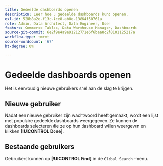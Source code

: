 ```yaml
---
title: Gedeelde dashboards openen
description: Leer hoe u gedeelde dashboards kunt openen.
exl-id: 528b8a2e-f13c-4ce8-ab8e-13864f50761a
role: Admin, Data Architect, Data Engineer, User
feature: Commerce Tables, Data Warehouse Manager, Dashboards
source-git-commit: 6e2f9e4a9e91212771e6f6baa8c2f8101125217a
workflow-type: tm+mt
source-wordcount: '67'
ht-degree: 0%

---
```


# Gedeelde dashboards openen

Het is eenvoudig nieuwe gebruikers snel aan de slag te krijgen.

## Nieuwe gebruiker

Nadat een nieuwe gebruiker zijn wachtwoord heeft gemaakt, wordt een lijst met populaire gedeelde dashboards weergegeven. Ze kunnen de dashboards selecteren die ze op hun dashboard willen weergeven en klikken **[!UICONTROL Done]**.

## Bestaande gebruikers

Gebruikers kunnen op **[!UICONTROL Find]** in de `Global Search` -menu.
